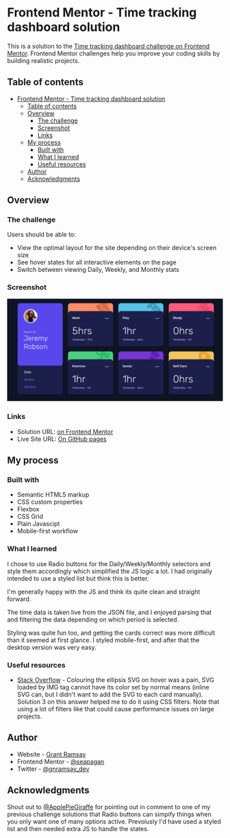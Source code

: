 # Frontend Mentor - Time tracking dashboard solution

This is a solution to the [Time tracking dashboard challenge on Frontend Mentor](https://www.frontendmentor.io/challenges/time-tracking-dashboard-UIQ7167Jw). Frontend Mentor challenges help you improve your coding skills by building realistic projects.

## Table of contents

- [Frontend Mentor - Time tracking dashboard solution](#frontend-mentor---time-tracking-dashboard-solution)
  - [Table of contents](#table-of-contents)
  - [Overview](#overview)
    - [The challenge](#the-challenge)
    - [Screenshot](#screenshot)
    - [Links](#links)
  - [My process](#my-process)
    - [Built with](#built-with)
    - [What I learned](#what-i-learned)
    - [Useful resources](#useful-resources)
  - [Author](#author)
  - [Acknowledgments](#acknowledgments)

## Overview

### The challenge

Users should be able to:

- View the optimal layout for the site depending on their device's screen size
- See hover states for all interactive elements on the page
- Switch between viewing Daily, Weekly, and Monthly stats

### Screenshot

![Screenshot](./screenshot.png)

### Links

- Solution URL: [on Frontend Mentor](https://your-solution-url.com)
- Live Site URL: [On GitHub pages](https://seapagan-fem.github.io/time-tracking-dashboard/)

## My process

### Built with

- Semantic HTML5 markup
- CSS custom properties
- Flexbox
- CSS Grid
- Plain Javascipt
- Mobile-first workflow

### What I learned

I chose to use Radio buttons for the Daily/Weekly/Monthly selectors and style
them accordingly which simplified the JS logic a lot. I had originally intended
to use a styled list but think this is better.

I'm generally happy with the JS and think its quite clean and straight forward.

The time data is taken live from the JSON file, and I enjoyed parsing that and
filtering the data depending on which period is selected.

Styling was quite fun too, and getting the cards correct was more difficult
than it seemed at first glance. I styled mobile-first, and after that the
desktop version was very easy.

### Useful resources

- [Stack Overflow](https://stackoverflow.com/a/53336754/6641755) - Colouring the
  ellipsis SVG on hover was a pain, SVG loaded by IMG tag cannot have its color
  set by normal means (inline SVG can, but I didn't want to add the SVG to each
  card manually). Solution 3 on this answer helped me to do it using CSS
  filters. Note that using a lot of filters like that could cause performance
  issues on large projects.

## Author

- Website - [Grant Ramsay](https://www.gnramsay.com)
- Frontend Mentor - [@seapagan](https://www.frontendmentor.io/profile/seapagan)
- Twitter - [@gnramsay_dev](https://www.twitter.com/gnramsay_dev)

## Acknowledgments

Shout out to
[@ApplePieGiraffe](https://www.frontendmentor.io/profile/ApplePieGiraffe) for
pointing out in comment to one of my previous challenge solutions that Radio
buttons can simpify things when you only want one of many options active.
Prevoiusly I'd have used a styled list and then needed extra JS to handle the
states.
